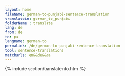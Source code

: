 ```yaml
---
layout: home
fileName: german-to-punjabi-sentence-translation
translatein: german_to_punjabi
folderName : translate
lang: de
from: de
to: pa
langname: german-to
permalink: /de/german-to-punjabi-sentence-translation
tool: sentence-translations
matchurls: en&&de&&pa
---
```

{% include section/translateinto.html %}

